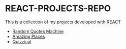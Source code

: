 # REACT-PROJECTS-REPO
This is a collection of my projects developed with REACT
<ul>
  <li><a href="https://github.com/Amapola-Negra/REACT-PROJECTS-REPO/blob/main/random-quotes-machine/README.md">Random Quotes Machine</a></li>
  <li><a href="https://github.com/Amapola-Negra/REACT-PROJECTS-REPO/blob/main/amazing-places/README.md">Amazing Places</a></li>
  <li><a href="https://github.com/Amapola-Negra/REACT-PROJECTS-REPO/blob/main/quizzical/README.md">Quizzical</a></li>
</ul>
